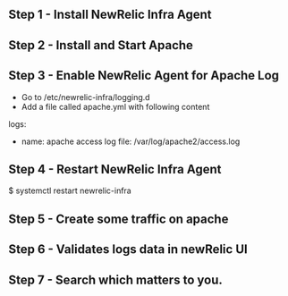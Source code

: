 ## Step 1 - Install NewRelic Infra Agent

## Step 2 - Install and Start Apache

## Step 3 - Enable NewRelic Agent for Apache Log
- Go to /etc/newrelic-infra/logging.d
- Add a file called apache.yml with following content

logs:
  - name: apache access log
    file: /var/log/apache2/access.log
 
## Step 4 - Restart NewRelic Infra Agent	
$ systemctl restart newrelic-infra

## Step 5 - Create some traffic on apache 

## Step 6 - Validates logs data in newRelic UI

## Step 7 - Search which matters to you.
